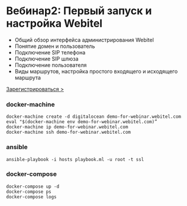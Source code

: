 # Вебинар2: Первый запуск и настройка Webitel

- Общий обзор интерфейса администрирования Webitel
- Понятие домен и пользователь
- Подключение SIP телефона
- Подключение SIP шлюза
- Подключение пользователя
- Виды маршрутов, настройка простого входящего и исходящего маршрута

[Зарегистрироваться >](https://attendee.gotowebinar.com/register/3091924924554536449) 

### docker-machine

	docker-machine create -d digitalocean demo-for-webinar.webitel.com
	eval "$(docker-machine env demo-for-webinar.webitel.com)”
	docker-machine ip demo-for-webinar.webitel.com
	docker-machine ssh demo-for-webinar.webitel.com

### ansible

	ansible-playbook -i hosts playbook.ml -u root -t ssl

### docker-compose

	docker-compose up -d
	docker-compose ps
	docker-compose logs
